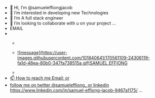 - 👋 Hi, I’m @samueleffiongjacob
- 👀 I’m interested in developing new Technologies
- 🌱 I’m A full stack engineer
- 💞️ I’m looking to collaborate with u on your project ...
- EMAIL 
- <ul>
  <li><p><a href="samueleffiongjacob@gmail.com"></p></li>
  <li><p><a href=" samueleffiong685@gmail.com">![message](https://user-images.githubusercontent.com/101840641/170561109-24306119-fa1d-48ea-80b0-347fa738515a.gif)SAMUEL EFFIONG</p></li>
- </ul>
- 📫 How to reach me Email:  or 
- follow me on twitter @samueleffiong_  or linkedin https://www.linkedin.com/in/samuel-effiong-jacob-9467a1175/ ...

<!---
samueleffiongjacob/samueleffiongjacob is a ✨ special ✨ repository because its `README.md` (this file) appears on your GitHub profile.
You can click the Preview link to take a look at your changes.
--->
